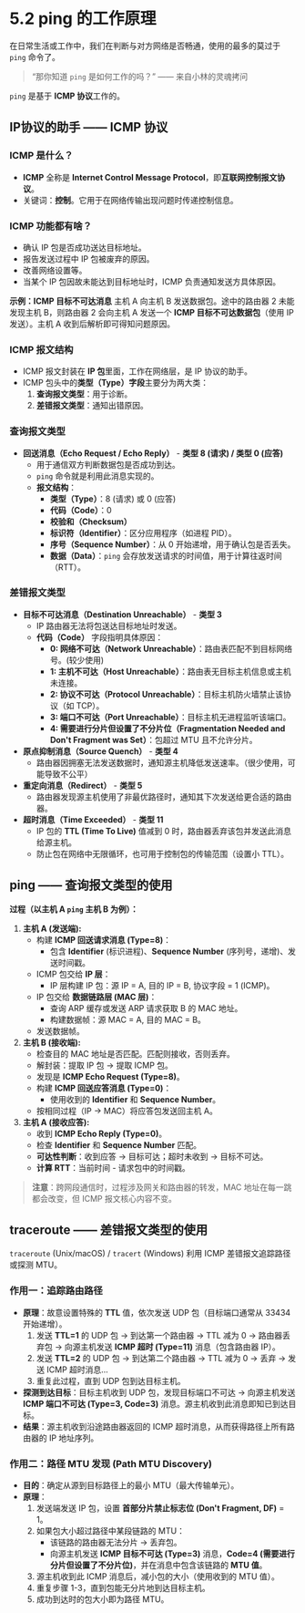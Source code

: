 # 5.2 ping 的工作原理

在日常生活或工作中，我们在判断与对方网络是否畅通，使用的最多的莫过于 `ping` 命令了。

> “那你知道 `ping` 是如何工作的吗？” —— 来自小林的灵魂拷问

`ping` 是基于 **ICMP 协议**工作的。

## IP协议的助手 —— ICMP 协议

### ICMP 是什么？

*   **ICMP** 全称是 **Internet Control Message Protocol**，即**互联网控制报文协议**。
*   关键词：**控制**。它用于在网络传输出现问题时传递控制信息。

### ICMP 功能都有啥？

*   确认 IP 包是否成功送达目标地址。
*   报告发送过程中 IP 包被废弃的原因。
*   改善网络设置等。
*   当某个 IP 包因故未能达到目标地址时，ICMP 负责通知发送方具体原因。

**示例：ICMP 目标不可达消息**
主机 A 向主机 B 发送数据包。途中的路由器 2 未能发现主机 B，则路由器 2 会向主机 A 发送一个 **ICMP 目标不可达数据包**（使用 IP 发送）。主机 A 收到后解析即可得知问题原因。

### ICMP 报文结构

*   ICMP 报文封装在 **IP 包**里面，工作在网络层，是 IP 协议的助手。
*   ICMP 包头中的**类型（Type）字段**主要分为两大类：
    1.  **查询报文类型**：用于诊断。
    2.  **差错报文类型**：通知出错原因。

### 查询报文类型

*   **回送消息（Echo Request / Echo Reply）** - **类型 8 (请求) / 类型 0 (应答)**
    *   用于通信双方判断数据包是否成功到达。
    *   `ping` 命令就是利用此消息实现的。
    *   **报文结构**：
        *   **类型（Type）**：8 (请求) 或 0 (应答)
        *   **代码（Code）**：0
        *   **校验和（Checksum）**
        *   **标识符（Identifier）**：区分应用程序（如进程 PID）。
        *   **序号（Sequence Number）**：从 0 开始递增，用于确认包是否丢失。
        *   **数据（Data）**：`ping` 会存放发送请求的时间值，用于计算往返时间（RTT）。

### 差错报文类型

*   **目标不可达消息（Destination Unreachable）** - **类型 3**
    *   IP 路由器无法将包送达目标地址时发送。
    *   **代码（Code）** 字段指明具体原因：
        *   **0: 网络不可达（Network Unreachable）**：路由表匹配不到目标网络号。(较少使用)
        *   **1: 主机不可达（Host Unreachable）**：路由表无目标主机信息或主机未连接。
        *   **2: 协议不可达（Protocol Unreachable）**：目标主机防火墙禁止该协议（如 TCP）。
        *   **3: 端口不可达（Port Unreachable）**：目标主机无进程监听该端口。
        *   **4: 需要进行分片但设置了不分片位（Fragmentation Needed and Don't Fragment was Set）**：包超过 MTU 且不允许分片。
*   **原点抑制消息（Source Quench）** - **类型 4**
    *   路由器因拥塞无法发送数据时，通知源主机降低发送速率。（很少使用，可能导致不公平）
*   **重定向消息（Redirect）** - **类型 5**
    *   路由器发现源主机使用了非最优路径时，通知其下次发送给更合适的路由器。
*   **超时消息（Time Exceeded）** - **类型 11**
    *   IP 包的 **TTL (Time To Live)** 值减到 0 时，路由器丢弃该包并发送此消息给源主机。
    *   防止包在网络中无限循环，也可用于控制包的传输范围（设置小 TTL）。

## ping —— 查询报文类型的使用

**过程（以主机 A `ping` 主机 B 为例）：**

1.  **主机 A (发送端):**
    *   构建 **ICMP 回送请求消息 (Type=8)**：
        *   包含 **Identifier** (标识进程)、**Sequence Number** (序列号，递增)、发送时间戳。
    *   ICMP 包交给 **IP 层**：
        *   IP 层构建 IP 包：源 IP = A, 目的 IP = B, 协议字段 = 1 (ICMP)。
    *   IP 包交给 **数据链路层 (MAC 层)**：
        *   查询 ARP 缓存或发送 ARP 请求获取 B 的 MAC 地址。
        *   构建数据帧：源 MAC = A, 目的 MAC = B。
    *   发送数据帧。
2.  **主机 B (接收端):**
    *   检查目的 MAC 地址是否匹配。匹配则接收，否则丢弃。
    *   解封装：提取 IP 包 -> 提取 ICMP 包。
    *   发现是 **ICMP Echo Request (Type=8)**。
    *   构建 **ICMP 回送应答消息 (Type=0)**：
        *   使用收到的 **Identifier** 和 **Sequence Number**。
    *   按相同过程（IP -> MAC）将应答包发送回主机 A。
3.  **主机 A (接收应答):**
    *   收到 **ICMP Echo Reply (Type=0)**。
    *   检查 **Identifier** 和 **Sequence Number** 匹配。
    *   **可达性判断**：收到应答 -> 目标可达；超时未收到 -> 目标不可达。
    *   **计算 RTT**：当前时间 - 请求包中的时间戳。

> **注意**：跨网段通信时，过程涉及网关和路由器的转发，MAC 地址在每一跳都会改变，但 ICMP 报文核心内容不变。

## traceroute —— 差错报文类型的使用

`traceroute` (Unix/macOS) / `tracert` (Windows) 利用 ICMP 差错报文追踪路径或探测 MTU。

### 作用一：追踪路由路径

*   **原理**：故意设置特殊的 **TTL** 值，依次发送 UDP 包（目标端口通常从 33434 开始递增）。
    1.  发送 **TTL=1** 的 UDP 包 -> 到达第一个路由器 -> TTL 减为 0 -> 路由器丢弃包 -> 向源主机发送 **ICMP 超时 (Type=11)** 消息（包含路由器 IP）。
    2.  发送 **TTL=2** 的 UDP 包 -> 到达第二个路由器 -> TTL 减为 0 -> 丢弃 -> 发送 ICMP 超时消息...
    3.  重复此过程，直到 UDP 包到达目标主机。
*   **探测到达目标**：目标主机收到 UDP 包，发现目标端口不可达 -> 向源主机发送 **ICMP 端口不可达 (Type=3, Code=3)** 消息。源主机收到此消息即知已到达目标。
*   **结果**：源主机收到沿途路由器返回的 ICMP 超时消息，从而获得路径上所有路由器的 IP 地址序列。

### 作用二：路径 MTU 发现 (Path MTU Discovery)

*   **目的**：确定从源到目标路径上的最小 MTU（最大传输单元）。
*   **原理**：
    1.  发送端发送 IP 包，设置 **首部分片禁止标志位 (Don't Fragment, DF)** = 1。
    2.  如果包大小超过路径中某段链路的 MTU：
        *   该链路的路由器无法分片 -> 丢弃包。
        *   向源主机发送 **ICMP 目标不可达 (Type=3)** 消息，**Code=4 (需要进行分片但设置了不分片位)**，并在消息中包含该链路的 **MTU 值**。
    3.  源主机收到此 ICMP 消息后，减小包的大小（使用收到的 MTU 值）。
    4.  重复步骤 1-3，直到包能无分片地到达目标主机。
    5.  成功到达时的包大小即为路径 MTU。

